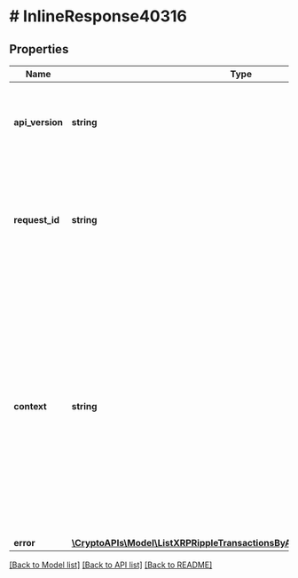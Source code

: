 # # InlineResponse40316

## Properties

Name | Type | Description | Notes
------------ | ------------- | ------------- | -------------
**api_version** | **string** | Specifies the version of the API that incorporates this endpoint. |
**request_id** | **string** | Defines the ID of the request. The &#x60;requestId&#x60; is generated by Crypto APIs and it&#39;s unique for every request. |
**context** | **string** | In batch situations the user can use the context to correlate responses with requests. This property is present regardless of whether the response was successful or returned as an error. &#x60;context&#x60; is specified by the user. | [optional]
**error** | [**\CryptoAPIs\Model\ListXRPRippleTransactionsByAddressAndTimeRangeE403**](ListXRPRippleTransactionsByAddressAndTimeRangeE403.md) |  |

[[Back to Model list]](../../README.md#models) [[Back to API list]](../../README.md#endpoints) [[Back to README]](../../README.md)
